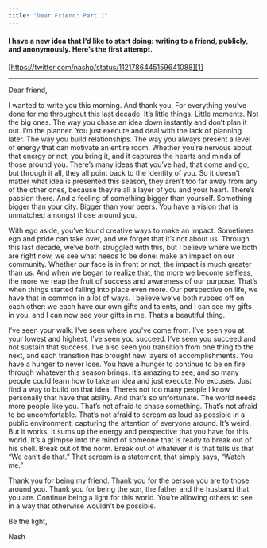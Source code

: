 ```yaml
---
title: "Dear Friend: Part 1"
---
```


#### I have a new idea that I’d like to start doing: writing to a friend, publicly, and anonymously. Here’s the first attempt.

[https://twitter.com/nashp/status/1121786445159641088][1]

---- 

Dear friend,

I wanted to write you this morning. And thank you. For everything you’ve done for me throughout this last decade. It’s little things. Little moments. Not the big ones. The way you chase an idea down instantly and don’t plan it out. I’m the planner. You just execute and deal with the lack of planning later. The way you build relationships. The way you always present a level of energy that can motivate an entire room. Whether you’re nervous about that energy or not, you bring it, and it captures the hearts and minds of those around you. There’s many ideas that you’ve had, that come and go, but through it all, they all point back to the identity of you. So it doesn’t matter what idea is presented this season, they aren’t too far away from any of the other ones, because they’re all a layer of you and your heart. There’s passion there. And a feeling of something bigger than yourself. Something bigger than your city. Bigger than your peers. You have a vision that is unmatched amongst those around you.

With ego aside, you’ve found creative ways to make an impact. Sometimes ego and pride can take over, and we forget that it’s not about us. Through this last decade, we’ve both struggled with this, but I believe where we both are right now, we see what needs to be done: make an impact on our community. Whether our face is in front or not, the impact is much greater than us. And when we began to realize that, the more we become selfless, the more we reap the fruit of success and awareness of our purpose. That’s when things started falling into place even more. Our perspective on life, we have that in common in a lot of ways. I believe we’ve both rubbed off on each other: we each have our own gifts and talents, and I can see my gifts in you, and I can now see your gifts in me. That’s a beautiful thing.

I’ve seen your walk. I’ve seen where you’ve come from. I’ve seen you at your lowest and highest. I’ve seen you succeed. I’ve seen you succeed and not sustain that success. I’ve also seen you transition from one thing to the next, and each transition has brought new layers of accomplishments. You have a hunger to never lose. You have a hunger to continue to be on fire through whatever this season brings. It’s amazing to see, and so many people could learn how to take an idea and just execute. No excuses. Just find a way to build on that idea. There’s not too many people I know personally that have that ability. And that’s so unfortunate. The world needs more people like you. That’s not afraid to chase something. That’s not afraid to be uncomfortable. That’s not afraid to scream as loud as possible in a public environment, capturing the attention of everyone around. It’s weird. But it works. It sums up the energy and perspective that you have for this world. It’s a glimpse into the mind of someone that is ready to break out of his shell. Break out of the norm. Break out of whatever it is that tells us that “We can’t do that.” That scream is a statement, that simply says, “Watch me.”

Thank you for being my friend. Thank you for the person you are to those around you. Thank you for being the son, the father and the husband that you are. Continue being a light for this world. You’re allowing others to see in a way that otherwise wouldn’t be possible.

Be the light,

Nash

[1]:	https://twitter.com/nashp/status/1121786445159641088
